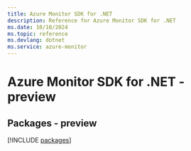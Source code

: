 ```yaml
---
title: Azure Monitor SDK for .NET
description: Reference for Azure Monitor SDK for .NET
ms.date: 10/10/2024
ms.topic: reference
ms.devlang: dotnet
ms.service: azure-monitor
---
```

# Azure Monitor SDK for .NET - preview
## Packages - preview
[!INCLUDE [packages](monitor-index.md)]